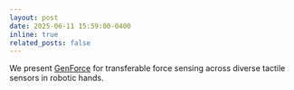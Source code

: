 ```yaml
---
layout: post
date: 2025-06-11 15:59:00-0400
inline: true
related_posts: false
---
```

We present [GenForce](https://zhuochenn.github.io/genforce-project/) for transferable force sensing across diverse tactile sensors in robotic hands.
